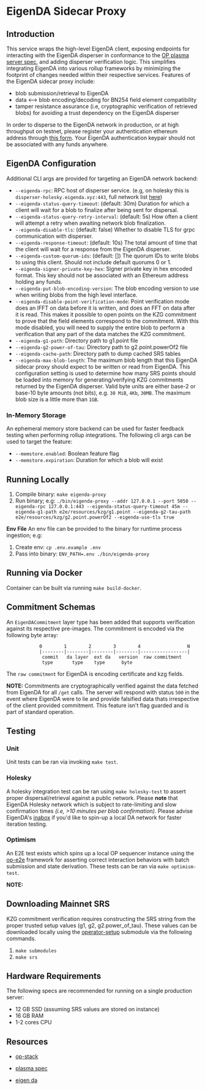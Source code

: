 # EigenDA Sidecar Proxy

## Introduction

This service wraps the high-level EigenDA client, exposing endpoints for interacting with the EigenDA disperser in conformance to the [OP plasma server spec](https://specs.optimism.io/experimental/plasma.html), and adding disperser verification logic. This simplifies integrating EigenDA into various rollup frameworks by minimizing the footprint of changes needed within their respective services. Features of the EigenDA sidecar proxy include:

* blob submission/retrieval to EigenDA
* data <--> blob encoding/decoding for BN254 field element compatibility
* tamper resistance assurance (i.e, cryptographic verification of retrieved blobs) for avoiding a trust dependency on the EigenDA disperser

In order to disperse to the EigenDA network in production, or at high throughput on testnet, please register your authentication ethereum address through [this form](https://forms.gle/3QRNTYhSMacVFNcU8). Your EigenDA authentication keypair should not be associated with any funds anywhere.

## EigenDA Configuration

Additional CLI args are provided for targeting an EigenDA network backend:

* `--eigenda-rpc`: RPC host of disperser service. (e.g, on holesky this is `disperser-holesky.eigenda.xyz:443`, full network list [here](https://docs.eigenlayer.xyz/eigenda/networks/))
* `--eigenda-status-query-timeout`: (default: 30m) Duration for which a client will wait for a blob to finalize after being sent for dispersal.
* `--eigenda-status-query-retry-interval`: (default: 5s) How often a client will attempt a retry when awaiting network blob finalization.
* `--eigenda-disable-tls`: (default: false) Whether to disable TLS for grpc communication with disperser.
* `--eigenda-response-timeout`: (default: 10s) The total amount of time that the client will wait for a response from the EigenDA disperser.
* `--eigenda-custom-quorum-ids`: (default: []) The quorum IDs to write blobs to using this client. Should not include default quorums 0 or 1.
* `--eigenda-signer-private-key-hex`: Signer private key in hex encoded format. This key should not be associated with an Ethereum address holding any funds.
* `--eigenda-put-blob-encoding-version`: The blob encoding version to use when writing blobs from the high level interface.
* `--eigenda-disable-point-verification-mode`: Point verification mode does an IFFT on data before it is written, and does an FFT on data after it is read. This makes it possible to open points on the KZG commitment to prove that the field elements correspond to the commitment. With this mode disabled, you will need to supply the entire blob to perform a verification that any part of the data matches the KZG commitment.
* `--eigenda-g1-path`: Directory path to g1.point file
* `--eigenda-g2-power-of-tau`: Directory path to g2.point.powerOf2 file
* `--eigenda-cache-path`: Directory path to dump cached SRS tables
* `--eigenda-max-blob-length`: The maximum blob length that this EigenDA sidecar proxy should expect to be written or read from EigenDA. This configuration setting is used to determine how many SRS points should be loaded into memory for generating/verifying KZG commitments returned by the EigenDA disperser. Valid byte units are either base-2 or base-10 byte amounts (not bits), e.g. `30 MiB`, `4Kb`, `30MB`. The maximum blob size is a little more than `1GB`.

### In-Memory Storage

An ephemeral memory store backend can be used for faster feedback testing when performing rollup integrations. The following cli args can be used to target the feature:

* `--memstore.enabled`: Boolean feature flag
* `--memstore.expiration`: Duration for which a blob will exist

## Running Locally

1. Compile binary: `make eigenda-proxy`
2. Run binary; e.g: `./bin/eigenda-proxy --addr 127.0.0.1 --port 5050 --eigenda-rpc 127.0.0.1:443 --eigenda-status-query-timeout 45m --eigenda-g1-path e2e/resources/kzg/g1.point --eigenda-g2-tau-path e2e/resources/kzg/g2.point.powerOf2 --eigenda-use-tls true`

**Env File**
An env file can be provided to the binary for runtime process ingestion; e.g:

1. Create env: `cp .env.example .env`
2. Pass into binary: `ENV_PATH=.env ./bin/eigenda-proxy`

## Running via Docker

Container can be built via running `make build-docker`.

## Commitment Schemas

An `EigenDACommitment` layer type has been added that supports verification against its respective pre-images. The commitment is encoded via the following byte array:

```
            0        1        2        3        4                 N
            |--------|--------|--------|--------|-----------------|
             commit   da layer  ext da   version  raw commitment
             type       type    type      byte
```

The `raw commitment` for EigenDA is encoding certificate and kzg fields.

**NOTE:** Commitments are cryptographically verified against the data fetched from EigenDA for all `/get` calls. The server will respond with status `500` in the event where EigenDA were to lie and provide falsified data thats irrespective of the client provided commitment. This feature isn't flag guarded and is part of standard operation.

## Testing

### Unit
Unit tests can be ran via invoking `make test`.

### Holesky
A holesky integration test can be ran using `make holesky-test` to assert proper dispersal/retrieval against a public network. Please **note** that EigenDA Holesky network which is subject to rate-limiting and slow confirmation times *(i.e, >10 minutes per blob confirmation)*. Please advise EigenDA's [inabox](https://github.com/Layr-Labs/eigenda/tree/master/inabox#readme) if you'd like to spin-up a local DA network for faster iteration testing.


### Optimism
An E2E test exists which spins up a local OP sequencer instance using the [op-e2e](https://github.com/ethereum-optimism/optimism/tree/develop/op-e2e) framework for asserting correct interaction behaviors with batch submission and state derivation. These tests can be ran via `make optimism-test`.

**NOTE:** 

## Downloading Mainnet SRS

KZG commitment verification requires constructing the SRS string from the proper trusted setup values (g1, g2, g2.power_of_tau). These values can be downloaded locally using the [operator-setup](https://github.com/Layr-Labs/eigenda-operator-setup) submodule via the following commands.

1. `make submodules`
2. `make srs`

## Hardware Requirements

The following specs are recommended for running on a single production server:

* 12 GB SSD (assuming SRS values are stored on instance)
* 16 GB RAM
* 1-2 cores CPU

## Resources

* [op-stack](https://github.com/ethereum-optimism/optimism)

* [plasma spec](https://specs.optimism.io/experimental/plasma.html)
* [eigen da](https://github.com/Layr-Labs/eigenda)
